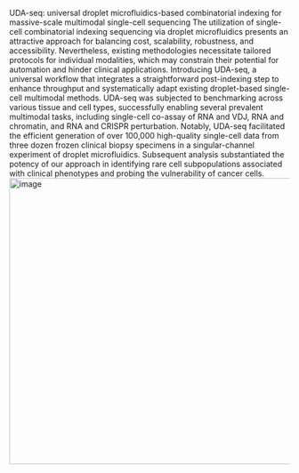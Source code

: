 UDA-seq: universal droplet microfluidics-based combinatorial indexing for massive-scale multimodal single-cell sequencing
The utilization of single-cell combinatorial indexing sequencing via droplet microfluidics presents an attractive approach for balancing cost, scalability, robustness, and accessibility. Nevertheless, existing methodologies necessitate tailored protocols for individual modalities, which may constrain their potential for automation and hinder clinical applications. Introducing UDA-seq, a universal workflow that integrates a straightforward post-indexing step to enhance throughput and systematically adapt existing droplet-based single-cell multimodal methods. UDA-seq was subjected to benchmarking across various tissue and cell types, successfully enabling several prevalent multimodal tasks, including single-cell co-assay of RNA and VDJ, RNA and chromatin, and RNA and CRISPR perturbation. Notably, UDA-seq facilitated the efficient generation of over 100,000 high-quality single-cell data from three dozen frozen clinical biopsy specimens in a singular-channel experiment of droplet microfluidics. Subsequent analysis substantiated the potency of our approach in identifying rare cell subpopulations associated with clinical phenotypes and probing the vulnerability of cancer cells.
<img width="515" alt="image" src="https://github.com/user-attachments/assets/ef334233-cf5f-41f7-aaa4-eae20e6e0160">
